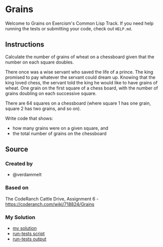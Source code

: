 # Grains

Welcome to Grains on Exercism's Common Lisp Track.
If you need help running the tests or submitting your code, check out `HELP.md`.

## Instructions

Calculate the number of grains of wheat on a chessboard given that the number on each square doubles.

There once was a wise servant who saved the life of a prince.
The king promised to pay whatever the servant could dream up.
Knowing that the king loved chess, the servant told the king he would like to have grains of wheat.
One grain on the first square of a chess board, with the number of grains doubling on each successive square.

There are 64 squares on a chessboard (where square 1 has one grain, square 2 has two grains, and so on).

Write code that shows:

- how many grains were on a given square, and
- the total number of grains on the chessboard

## Source

### Created by

- @verdammelt

### Based on

The CodeRanch Cattle Drive, Assignment 6 - https://coderanch.com/wiki/718824/Grains
### My Solution

- [my solution](./grains.lisp)
- [run-tests script](./run-tests.lisp)
- [run-tests output](./run-tests-lisp.txt)

